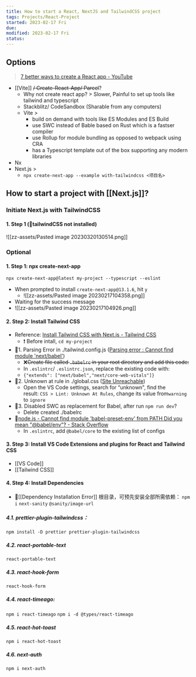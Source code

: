 ```yaml
---
title: How to start a React, NextJS and TailwindCSS project
tags: Projects/React-Project   
started: 2023-02-17 Fri
due: 
modified: 2023-02-17 Fri
status: 
---
```


## Options
>[7 better ways to create a React app - YouTube](https://www.youtube.com/watch?v=2OTq15A5s0Y)
- [[Vite]] ~~/ Create-React-App/ Parcel~~?
	- Why not create react app? > Slower, Painful to set up tools like tailwind and typescript
	- Stackblitz/ CodeSandbox (Sharable from any computers)
	- Vite > 
		- build on demand with tools like ES Modules and ES Build
		- use SWC instead of Bable based on Rust which is a fastser compiler
		- use Rollup for module bundling as opposed to webpack using CRA
		- has a Typescript template out of the box supporting any modern libraries
- Nx
- Next.js >
	- `npx create-next-app --example with-tailwindcss <项目名>`

## How to start a project with [[Next.js]]?
### Initiate Next.js with TailwindCSS
#### 1. Step 1 (🐛tailwindCSS not installed)
![[zz-assets/Pasted image 20230320130514.png]]
### Optional
#### 1. Step 1: npx create-next-app
`npx create-next-app@latest my-project --typescript --eslint`
- When prompted to install `create-next-app@13.1.6`, hit `y`
	- ![[zz-assets/Pasted image 20230217104358.png]]
- Waiting for the success message
- ![[zz-assets/Pasted image 20230217104926.png]]
#### 2. Step 2: Install Tailwind CSS
- Reference: [Install Tailwind CSS with Next.js - Tailwind CSS](https://tailwindcss.com/docs/guides/nextjs)
	- ❗ Before intall, `cd my-project`
- 🐛1. Parsing Error in ./tailwind.config.js ([Parsing error : Cannot find module 'next/babel'](https://stackoverflow.com/questions/68163385/parsing-error-cannot-find-module-next-babel))
	- ❌~~Create file called `.babelrc` in your root directory and add this code:~~
	- In `.eslintrc`/ `.eslintrc.json`, replace the existing code with:
	- ```{"extends": ["next/babel","next/core-web-vitals"]}```
- 🐛2. Unknown at rule in ./global.css ([Site Unreachable](https://flaviocopes.com/fix-unknown-at-rule-tailwind/))
	- Open the VS Code settings, search for “unknown", find the result: `CSS > Lint: Unknown At Rules`, change its value from`warning` to `ignore`
- 🐛3. Disabled SWC as replacement for Babel, after run `npm run dev`?
	- Delete created ./babelrc
- 🐛[node.js - Cannot find module 'babel-preset-env' from PATH Did you mean "@babel/env"? - Stack Overflow](https://stackoverflow.com/questions/56519158/cannot-find-module-babel-preset-env-from-path-did-you-mean-babel-env)
	- In `.eslintrc`, add `@babel/core` to the existing list of configs
#### 3. Step 3: Install VS Code Extensions and plugins for React and Tailwind CSS
- [[VS Code]]
- [[Tailwind CSS]]
#### 4. Step 4: Install Dependencies
- 🐛[[Dependency Installation Error]]
根目录，可预先安装全部所需依赖：
`npm i`
`next-sanity` 
`@sanity/image-url `
##### 4.1. prettier-plugin-tailwindcss：
`npm install -D prettier prettier-plugin-tailwindcss`
##### 4.2. react-portable-text
`react-portable-text` 
##### 4.3. react-hook-form
`react-hook-form`
##### 4.4. react-timeago:
`npm i react-timeago`
`npm i -d @types/react-timeago`
##### 4.5. react-hot-toast
`npm i react-hot-toast`
##### 4.6. next-auth
`npm i next-auth`
